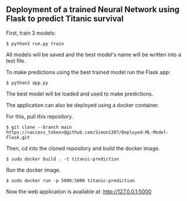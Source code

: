 ## Deployment of a trained Neural Network using Flask to predict Titanic survival
First, train 3 models:

    $ python3 run.py train

All models will be saved and the best model's name will be written 
into a text file.

To make predictions using the best trained model run the Flask app:

    $ python3 app.py

The best model will be loaded and used to make predictions. 

The application can also be deployed using a docker container. 

For this, pull this repository. 

    $ git clone --branch main https://<access_token>@github.com/Simon1307/Deployed-ML-Model-Flask.git

Then, cd into the cloned repository and build the docker image.

    $ sudo docker build . -t titanic-prediction

Run the docker image.

    $ sudo docker run -p 5000:5000 titanic-prediction

Now the web application is available at: http://127.0.0.1:5000
